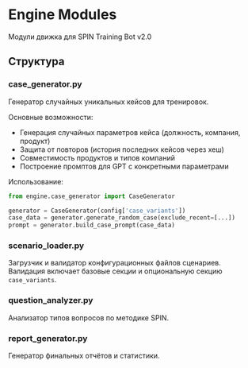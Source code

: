 # Engine Modules

Модули движка для SPIN Training Bot v2.0

## Структура

### case_generator.py
Генератор случайных уникальных кейсов для тренировок.

Основные возможности:
- Генерация случайных параметров кейса (должность, компания, продукт)
- Защита от повторов (история последних кейсов через хеш)
- Совместимость продуктов и типов компаний
- Построение промптов для GPT с конкретными параметрами

Использование:
```python
from engine.case_generator import CaseGenerator

generator = CaseGenerator(config['case_variants'])
case_data = generator.generate_random_case(exclude_recent=[...])
prompt = generator.build_case_prompt(case_data)
```

### scenario_loader.py
Загрузчик и валидатор конфигурационных файлов сценариев. Валидация включает базовые секции и опциональную секцию `case_variants`.

### question_analyzer.py
Анализатор типов вопросов по методике SPIN.

### report_generator.py
Генератор финальных отчётов и статистики.

